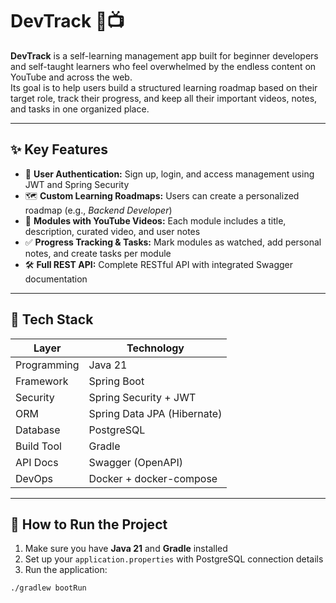 # DevTrack 🧠📺

**DevTrack** is a self-learning management app built for beginner developers and self-taught learners who feel overwhelmed by the endless content on YouTube and across the web.  
Its goal is to help users build a structured learning roadmap based on their target role, track their progress, and keep all their important videos, notes, and tasks in one organized place.

---

## ✨ Key Features

- 🔐 **User Authentication:** Sign up, login, and access management using JWT and Spring Security  
- 🗺️ **Custom Learning Roadmaps:** Users can create a personalized roadmap (e.g., *Backend Developer*)  
- 🎥 **Modules with YouTube Videos:** Each module includes a title, description, curated video, and user notes  
- ✅ **Progress Tracking & Tasks:** Mark modules as watched, add personal notes, and create tasks per module  
- 🛠️ **Full REST API:** Complete RESTful API with integrated Swagger documentation

---

## 🧰 Tech Stack

| Layer         | Technology                    |
|---------------|-------------------------------|
| Programming   | Java 21                        |
| Framework     | Spring Boot                    |
| Security      | Spring Security + JWT          |
| ORM           | Spring Data JPA (Hibernate)    |
| Database      | PostgreSQL                     |
| Build Tool    | Gradle                         |
| API Docs      | Swagger (OpenAPI)              |
| DevOps        | Docker + docker-compose        |

---

## 🧪 How to Run the Project

1. Make sure you have **Java 21** and **Gradle** installed  
2. Set up your `application.properties` with PostgreSQL connection details  
3. Run the application:

```bash
./gradlew bootRun
